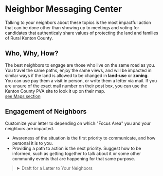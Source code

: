 # Neighbor Messaging Center  

Talking to your neighbors about these topics is the most impactful action that can be done other than showing up to meetings and voting for candidates that authenticaly share values of protecting the land and families of Rural Kenton County.

## Who, Why, How?
The best neighbors to engage are those who live on the same road as you. You travel the same paths, enjoy the same views, and will be impacted in similar ways if the land is allowed to be changed in **land-use** or **zoning**.  
You can use pay them a visit in person, or write them a letter via mail. If you are unsure of the exact mail number on their post box, you can use the Kenton County PVA site to look it up on their map.  
[see Maps section](/info/maps/)
 

## Engagement of Neighbors 
Customize your letter to depending on which "Focus Area" you and your neighbors are impacted. 
* Awareness of the situation is the first priority to communicate, and how personal it is to you.
* Providing a path to action is the next priority. Suggest how to be informed, such as getting together to talk about it or some other community events that are happening for that same purpose. 

> <details><Summary>Draft for a Letter to Your Neighbors</Summary>  
> 
> ```
> 
> Your neighbor,
> My name is ________ and live near you at _______.
> I w
> ```  
> 
> </details> 


